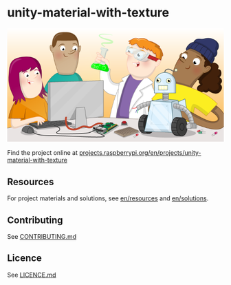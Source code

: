 # unity-material-with-texture

![unity-material-with-texture](banner.png)

Find the project online at [projects.raspberrypi.org/en/projects/unity-material-with-texture](https://projects.raspberrypi.org/en/projects/unity-material-with-texture)

## Resources
For project materials and solutions, see [en/resources](https://github.com/raspberrypilearning/unity-material-with-texture/tree/master/en/resources) and [en/solutions](https://github.com/raspberrypilearning/unity-material-with-texture/tree/master/en/solutions).

## Contributing
See [CONTRIBUTING.md](CONTRIBUTING.md)

## Licence
 See [LICENCE.md](LICENCE.md)
